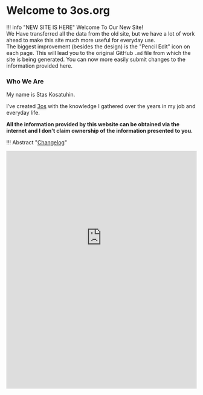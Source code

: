 # Welcome to 3os.org



!!! info "NEW SITE IS HERE"
    Welcome To Our New Site!  
    We Have transferred all the data from the old site, but we have a lot of work ahead to make this site much more useful for everyday use.  
    The biggest improvement (besides the design) is the "Pencil Edit" icon on each page. This will lead you to the original GitHub `.md` file from which the site is being generated.
    You can now more easily submit changes to the information provided here.


### Who We Are

My name is Stas Kosatuhin.

I’ve created [3os](https://3os.org) with the knowledge I gathered over the years in my job and everyday life.


**All the information provided by this website can be obtained via the internet and I don't claim ownership of the information presented to you.**  

!!! Abstract "[Changelog](/CHANGELOG)"
    <div style="overflow: hidden;">
        <iframe src="https://3os.org/CHANGELOG/" scrolling="no" style="border: 0px; height: 800px; margin-top: -170px; width:100%"></iframe>
    </div>
<!-- ![](images/desk.jpg) -->



